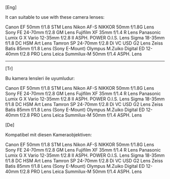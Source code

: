 [Eng]

It can suitable to use with these camera lenses:

Canon EF 50mm f/1.8 STM Lens
Nikon AF-S NIKKOR 50mm f/1.8G Lens
Sony FE 24-70mm f/2.8 GM Lens
Fujifilm XF 35mm f/1.4 R Lens
Panasonic Lumix G X Vario 12-35mm f/2.8 II ASPH. POWER O.I.S. Lens
Sigma 18-35mm f/1.8 DC HSM Art Lens
Tamron SP 24-70mm f/2.8 Di VC USD G2 Lens
Zeiss Batis 85mm f/1.8 Lens (Sony E-Mount)
Olympus M.Zuiko Digital ED 12-40mm f/2.8 PRO Lens
Leica Summilux-M 50mm f/1.4 ASPH. Lens


------------------------------------------------------------------------------------
[Tr]

Bu kamera lensleri ile uyumludur:

Canon EF 50mm f/1.8 STM Lens
Nikon AF-S NIKKOR 50mm f/1.8G Lens
Sony FE 24-70mm f/2.8 GM Lens
Fujifilm XF 35mm f/1.4 R Lens
Panasonic Lumix G X Vario 12-35mm f/2.8 II ASPH. POWER O.I.S. Lens
Sigma 18-35mm f/1.8 DC HSM Art Lens
Tamron SP 24-70mm f/2.8 Di VC USD G2 Lens
Zeiss Batis 85mm f/1.8 Lens (Sony E-Mount)
Olympus M.Zuiko Digital ED 12-40mm f/2.8 PRO Lens
Leica Summilux-M 50mm f/1.4 ASPH. Lens


[De]

Kompatibel mit diesen Kameraobjektiven:

Canon EF 50mm f/1.8 STM Lens
Nikon AF-S NIKKOR 50mm f/1.8G Lens
Sony FE 24-70mm f/2.8 GM Lens
Fujifilm XF 35mm f/1.4 R Lens
Panasonic Lumix G X Vario 12-35mm f/2.8 II ASPH. POWER O.I.S. Lens
Sigma 18-35mm f/1.8 DC HSM Art Lens
Tamron SP 24-70mm f/2.8 Di VC USD G2 Lens
Zeiss Batis 85mm f/1.8 Lens (Sony E-Mount)
Olympus M.Zuiko Digital ED 12-40mm f/2.8 PRO Lens
Leica Summilux-M 50mm f/1.4 ASPH. Lens
